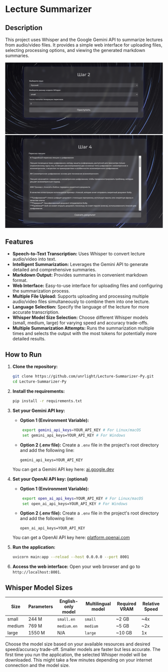 # Lecture Summarizer

## Description

This project uses Whisper and the Google Gemini API to summarize lectures from audio/video files.  It provides a simple web interface for uploading files, selecting processing options, and viewing the generated markdown summaries.

![image](images/image1.png)
![image](images/image2.png)

## Features

* **Speech-to-Text Transcription:**  Uses Whisper to convert lecture audio/video into text.
* **Intelligent Summarization:** Leverages the Gemini API to generate detailed and comprehensive summaries.
* **Markdown Output:**  Provides summaries in convenient markdown format.
* **Web Interface:** Easy-to-use interface for uploading files and configuring the summarization process.
* **Multiple File Upload:** Supports uploading and processing multiple audio/video files simultaneously to combine them into one lecture.
* **Language Selection:**  Specify the language of the lecture for more accurate transcription.
* **Whisper Model Size Selection:** Choose different Whisper models (small, medium, large) for varying speed and accuracy trade-offs.
* **Multiple Summarization Attempts:**  Runs the summarization multiple times and selects the output with the most tokens for potentially more detailed results.

## How to Run

1. **Clone the repository:**

   ```bash
   git clone https://github.com/unrlight/Lecture-Summarizer-Py.git
   cd Lecture-Summarizer-Py
   ```

2. **Install the requirements:**

   ```bash
   pip install -r requirements.txt
   ```

3. **Set your Gemini API key:**

    * **Option 1 (Environment Variable):**
      ```bash
       export gemini_api_keys=YOUR_API_KEY # For Linux/macOS
       set gemini_api_keys=YOUR_API_KEY # For Windows
       ```

    * **Option 2 (.env file):**
        Create a `.env` file in the project's root directory and add the following line:
        ```
        gemini_api_keys=YOUR_API_KEY
        ```
    You can get a Gemini API key here: [ai.google.dev](https://ai.google.dev/gemini-api/docs/api-key)

3. **Set your OpenAI API key: (optional)**

    * **Option 1 (Environment Variable):**
      ```bash
       export open_ai_api_keys=YOUR_API_KEY # For Linux/macOS
       set open_ai_api_keys=YOUR_API_KEY # For Windows
       ```

    * **Option 2 (.env file):**
        Create a `.env` file in the project's root directory and add the following line:
        ```
        open_ai_api_keys=YOUR_API_KEY
        ```
    You can get a OpenAI API key here: [platform.openai.com](https://platform.openai.com/api-keys)

4. **Run the application:**
   ```bash
   uvicorn main:app --reload --host 0.0.0.0 --port 8001
   ```

5. **Access the web interface:** Open your web browser and go to `http://localhost:8001`.

## Whisper Model Sizes


| Size   | Parameters | English-only model | Multilingual model | Required VRAM | Relative Speed |
|--------|------------|-------------------|--------------------|---------------|----------------|
| small  | 244 M      | `small.en`        | `small`           | ~2 GB         | ~4x            |
| medium | 769 M      | `medium.en`       | `medium`          | ~5 GB         | ~2x            |
| large  | 1550 M     | N/A              | `large`           | ~10 GB        | 1x             |


Choose the model size based on your available resources and desired speed/accuracy trade-off. Smaller models are faster but less accurate. The first time you run the application, the selected Whisper model will be downloaded. This might take a few minutes depending on your internet connection and the model size.
